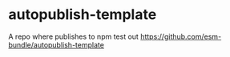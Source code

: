 # autopublish-template

A repo where publishes to npm test out https://github.com/esm-bundle/autopublish-template